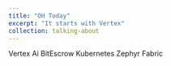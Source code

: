 ```yaml
---
title: "OH Today"
excerpt: "It starts with Vertex"
collection: talking-about
---
```


Vertex Ai
BitEscrow
Kubernetes
Zephyr
Fabric
